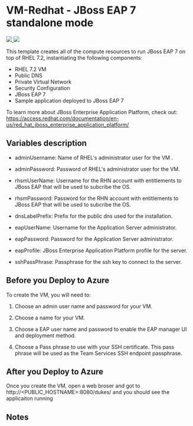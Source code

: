# VM-Redhat - JBoss EAP 7 standalone mode
<a href="https://portal.azure.com/#create/Microsoft.Template/uri/https%3A%2F%2Fraw.githubusercontent.com%2Fazure%2Fazure-quickstart-templates%2Fmaster%2Fvsts-tomcat-redhat-vm%2Fazuredeploy.json" target="_blank">
    <img src="http://azuredeploy.net/deploybutton.png"/>
</a>
<a href="http://armviz.io/#/?load=https%3A%2F%2Fraw.githubusercontent.com%2Fazure%2Fazure-quickstart-templates%2Fmaster%2Fvsts-tomcat-redhat-vm%2Fazuredeploy.json" target="_blank">
    <img src="http://armviz.io/visualizebutton.png"/>
</a>

This template creates all of the compute resources to run JBoss EAP 7 on top of RHEL 7.2, instantiating the following components:
- RHEL 7.2 VM 
- Public DNS 
- Private Virtual Network 
- Security Configuration 
- JBoss EAP 7
- Sample application deployed to JBoss EAP 7

To learn more about JBoss Enterprise Application Platform, check out:
https://access.redhat.com/documentation/en-us/red_hat_jboss_enterprise_application_platform/

## Variables description
  - adminUsername: Name of RHEL's administrator user for the VM .
  
  - adminPassword: Password of RHEL's administrator user for the VM. 
  
  - rhsmUserName: Username for the RHN account with entitlements to JBoss EAP that will be used to subcribe the OS.
  
  - rhsmPassword: Password for the RHN account with entitlements to JBoss EAP that will be used to subcribe the OS.
  
  - dnsLabelPrefix: Prefix for the public dns used for the installation.
  
  - eapUserName: Username for the Application Server administrator.
  
  - eapPassword: Password for the Application Server administrator.
  
  - eapProfile: JBoss Enterprise Application Platform profile for the server.
  
  - sshPassPhrase: Passphrase for the ssh key to connect to the server.
  



## Before you Deploy to Azure

To create the VM, you will need to:

1. Choose an admin user name and password for your VM.  
2. Choose a name for your VM. 

3. Choose a EAP user name and password to enable the EAP manager UI and deployment method. 

4. Choose a Pass phrase to use with your SSH certificate.  This pass phrase will be used as the Team Services SSH endpoint passphrase.

## After you Deploy to Azure

Once you create the VM, open a web broser and got to http://<PUBLIC_HOSTNAME>:8080/dukes/ and you should see the applicaiton running

## Notes



